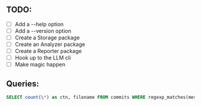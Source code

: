 ## TODO:

- [ ] Add a --help option
- [ ] Add a --version option
- [ ] Create a Storage package
- [ ] Create an Analyzer package
- [ ] Create a Reporter package
- [ ] Hook up to the LLM cli
- [ ] Make magic happen

## Queries:

```sql
SELECT count(\*) as ctn, filename FROM commits WHERE regexp_matches(message, '(fix?|fix(es|ed)?|close(s|d)?|revert(s|d)?)') GROUP BY filename ORDER BY ctn DESC;
```
